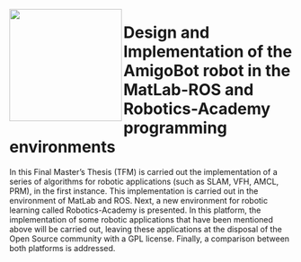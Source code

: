 <a href="https://www.uah.es/es/"><img src="https://www.uah.es/export/sites/uah/.galleries/imagenes-estructura/logo1.png_105938625.png" width="200" align="left" /></a>

# Design and Implementation of the AmigoBot robot in the MatLab-ROS and Robotics-Academy programming environments

In this Final Master’s Thesis (TFM) is carried out the implementation of a series of algorithms for robotic applications (such as SLAM, VFH, AMCL, PRM), in the first instance. This implementation is carried out in the environment of MatLab and ROS.
Next, a new environment for robotic learning called Robotics-Academy is presented. In this platform, the implementation of some robotic applications that have been mentioned above will be carried out, leaving these applications at the disposal of the Open Source community with a GPL license. Finally, a comparison between both platforms is addressed.

